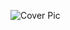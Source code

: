 ![Cover Pic](https://github.com/alexandrapricop/alexandrapricop/assets/49493413/b87f27fb-0ad1-46cc-bb51-c543b04e9341)
